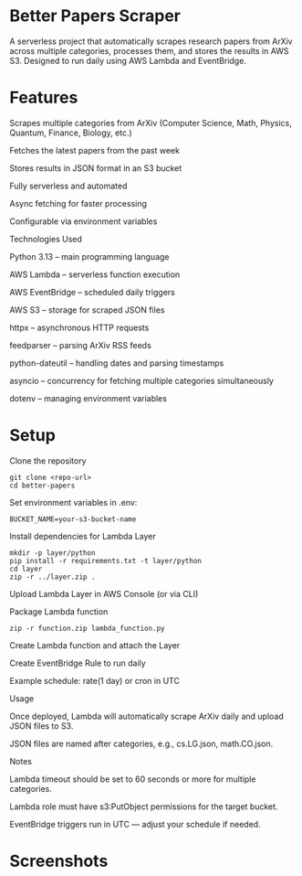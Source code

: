 # Better Papers Scraper

A serverless project that automatically scrapes research papers from ArXiv
 across multiple categories, processes them, and stores the results in AWS S3. Designed to run daily using AWS Lambda and EventBridge.

# Features

Scrapes multiple categories from ArXiv (Computer Science, Math, Physics, Quantum, Finance, Biology, etc.)

Fetches the latest papers from the past week

Stores results in JSON format in an S3 bucket

Fully serverless and automated

Async fetching for faster processing

Configurable via environment variables

Technologies Used

Python 3.13 – main programming language

AWS Lambda – serverless function execution

AWS EventBridge – scheduled daily triggers

AWS S3 – storage for scraped JSON files

httpx – asynchronous HTTP requests

feedparser – parsing ArXiv RSS feeds

python-dateutil – handling dates and parsing timestamps

asyncio – concurrency for fetching multiple categories simultaneously

dotenv – managing environment variables


# Setup

Clone the repository
```
git clone <repo-url>
cd better-papers
```

Set environment variables in .env:
```
BUCKET_NAME=your-s3-bucket-name

```
Install dependencies for Lambda Layer
```
mkdir -p layer/python
pip install -r requirements.txt -t layer/python
cd layer
zip -r ../layer.zip .
```

Upload Lambda Layer in AWS Console (or via CLI)

Package Lambda function
```
zip -r function.zip lambda_function.py
```

Create Lambda function and attach the Layer

Create EventBridge Rule to run daily

Example schedule: rate(1 day) or cron in UTC

Usage

Once deployed, Lambda will automatically scrape ArXiv daily and upload JSON files to S3.

JSON files are named after categories, e.g., cs.LG.json, math.CO.json.

Notes

Lambda timeout should be set to 60 seconds or more for multiple categories.

Lambda role must have s3:PutObject permissions for the target bucket.

EventBridge triggers run in UTC — adjust your schedule if needed.

# Screenshots
